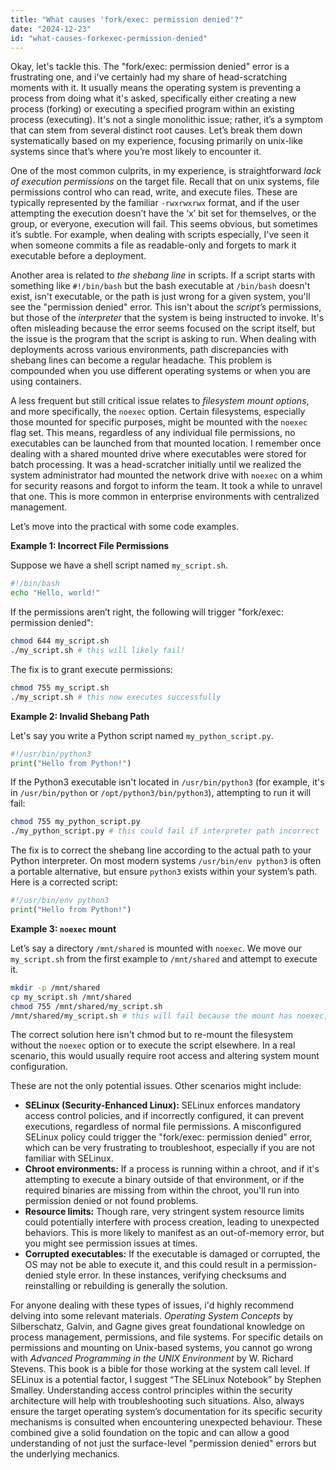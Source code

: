 ```yaml
---
title: "What causes 'fork/exec: permission denied'?"
date: "2024-12-23"
id: "what-causes-forkexec-permission-denied"
---
```


Okay, let's tackle this. The "fork/exec: permission denied" error is a frustrating one, and i've certainly had my share of head-scratching moments with it. It usually means the operating system is preventing a process from doing what it's asked, specifically either creating a new process (forking) or executing a specified program within an existing process (executing). It's not a single monolithic issue; rather, it’s a symptom that can stem from several distinct root causes. Let’s break them down systematically based on my experience, focusing primarily on unix-like systems since that’s where you’re most likely to encounter it.

One of the most common culprits, in my experience, is straightforward *lack of execution permissions* on the target file. Recall that on unix systems, file permissions control who can read, write, and execute files. These are typically represented by the familiar `-rwxrwxrwx` format, and if the user attempting the execution doesn’t have the ‘x’ bit set for themselves, or the group, or everyone, execution will fail. This seems obvious, but sometimes it’s subtle. For example, when dealing with scripts especially, I've seen it when someone commits a file as readable-only and forgets to mark it executable before a deployment.

Another area is related to *the shebang line* in scripts. If a script starts with something like `#!/bin/bash` but the bash executable at `/bin/bash` doesn't exist, isn't executable, or the path is just wrong for a given system, you'll see the "permission denied" error. This isn't about the *script’s* permissions, but those of the *interpreter* that the system is being instructed to invoke. It's often misleading because the error seems focused on the script itself, but the issue is the program that the script is asking to run. When dealing with deployments across various environments, path discrepancies with shebang lines can become a regular headache. This problem is compounded when you use different operating systems or when you are using containers.

A less frequent but still critical issue relates to *filesystem mount options*, and more specifically, the `noexec` option. Certain filesystems, especially those mounted for specific purposes, might be mounted with the `noexec` flag set. This means, regardless of any individual file permissions, no executables can be launched from that mounted location. I remember once dealing with a shared mounted drive where executables were stored for batch processing. It was a head-scratcher initially until we realized the system administrator had mounted the network drive with `noexec` on a whim for security reasons and forgot to inform the team. It took a while to unravel that one. This is more common in enterprise environments with centralized management.

Let’s move into the practical with some code examples.

**Example 1: Incorrect File Permissions**

Suppose we have a shell script named `my_script.sh`.

```bash
#!/bin/bash
echo "Hello, world!"
```

If the permissions aren’t right, the following will trigger "fork/exec: permission denied":

```bash
chmod 644 my_script.sh
./my_script.sh # this will likely fail!
```

The fix is to grant execute permissions:

```bash
chmod 755 my_script.sh
./my_script.sh # this now executes successfully
```

**Example 2: Invalid Shebang Path**

Let's say you write a Python script named `my_python_script.py`.

```python
#!/usr/bin/python3
print("Hello from Python!")
```

If the Python3 executable isn't located in `/usr/bin/python3` (for example, it's in `/usr/bin/python` or `/opt/python3/bin/python3`), attempting to run it will fail:

```bash
chmod 755 my_python_script.py
./my_python_script.py # this could fail if interpreter path incorrect
```

The fix is to correct the shebang line according to the actual path to your Python interpreter. On most modern systems `/usr/bin/env python3` is often a portable alternative, but ensure `python3` exists within your system’s path. Here is a corrected script:

```python
#!/usr/bin/env python3
print("Hello from Python!")
```

**Example 3: `noexec` mount**

Let’s say a directory `/mnt/shared` is mounted with `noexec`. We move our `my_script.sh` from the first example to `/mnt/shared` and attempt to execute it.

```bash
mkdir -p /mnt/shared
cp my_script.sh /mnt/shared
chmod 755 /mnt/shared/my_script.sh
/mnt/shared/my_script.sh # this will fail because the mount has noexec, even with the correct file permissions.
```

The correct solution here isn't chmod but to re-mount the filesystem without the `noexec` option or to execute the script elsewhere. In a real scenario, this would usually require root access and altering system mount configuration.

These are not the only potential issues. Other scenarios might include:

*   **SELinux (Security-Enhanced Linux):** SELinux enforces mandatory access control policies, and if incorrectly configured, it can prevent executions, regardless of normal file permissions. A misconfigured SELinux policy could trigger the "fork/exec: permission denied" error, which can be very frustrating to troubleshoot, especially if you are not familiar with SELinux.
*   **Chroot environments:** If a process is running within a chroot, and if it's attempting to execute a binary outside of that environment, or if the required binaries are missing from within the chroot, you'll run into permission denied or not found problems.
*   **Resource limits:** Though rare, very stringent system resource limits could potentially interfere with process creation, leading to unexpected behaviors. This is more likely to manifest as an out-of-memory error, but you might see permission issues at times.
*   **Corrupted executables:** If the executable is damaged or corrupted, the OS may not be able to execute it, and this could result in a permission-denied style error. In these instances, verifying checksums and reinstalling or rebuilding is generally the solution.

For anyone dealing with these types of issues, i'd highly recommend delving into some relevant materials. *Operating System Concepts* by Silberschatz, Galvin, and Gagne gives great foundational knowledge on process management, permissions, and file systems. For specific details on permissions and mounting on Unix-based systems, you cannot go wrong with *Advanced Programming in the UNIX Environment* by W. Richard Stevens. This book is a bible for those working at the system call level. If SELinux is a potential factor, I suggest “The SELinux Notebook” by Stephen Smalley. Understanding access control principles within the security architecture will help with troubleshooting such situations. Also, always ensure the target operating system’s documentation for its specific security mechanisms is consulted when encountering unexpected behaviour. These combined give a solid foundation on the topic and can allow a good understanding of not just the surface-level "permission denied" errors but the underlying mechanics.

